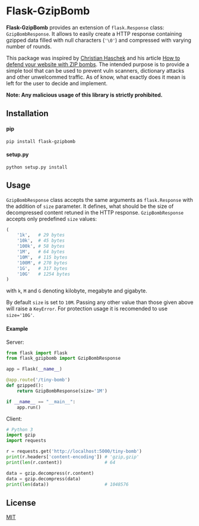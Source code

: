 # Flask-GzipBomb

**Flask-GzipBomb** provides an extension of `flask.Response` class: `GzipBombResponse`. It allows to easily create a HTTP response containing gzipped data filled with null characters (`'\0'`) and compressed with varying number of rounds.

This package was inspired by [Christian Haschek](https://blog.haschek.at/) and his article [How to defend your website with ZIP bombs](https://blog.haschek.at/2017/how-to-defend-your-website-with-zip-bombs.html). The intended purpose is to provide a simple tool that can be used to prevent vuln scanners, dictionary attacks and other unwelcommed traffic. As of know, what exactly does it mean is left for the user to decide and implement.

**Note: Any malicious usage of this library is strictly prohibited.**

## Installation

#### pip
```shell
pip install flask-gzipbomb
```

#### setup.py
```shell
python setup.py install
```

## Usage
`GzipBombResponse` class accepts the same arguments as `flask.Response` with the addition of `size` parameter. It defines, what should be the size of decompressed content retuned in the HTTP response. `GzipBombResponse` accepts only predefined `size` values:

```python
(
    '1k',   # 29 bytes
    '10k',  # 45 bytes
    '100k', # 58 bytes
    '1M',   # 64 bytes
    '10M',  # 115 bytes
    '100M', # 270 bytes
    '1G',   # 317 bytes
    '10G'   # 1254 bytes
)
```
with `k`, `M` and `G` denoting kilobyte, megabyte and gigabyte.

By default `size` is set to `10M`. Passing any other value than those given above will raise a `KeyError`. For protection usage it is recomended to use `size='10G'`.

#### Example
Server:
```python
from flask import Flask
from flask_gzipbomb import GzipBombResponse

app = Flask(__name__)

@app.route('/tiny-bomb')
def gzipped():
    return GzipBombResponse(size='1M')

if __name__ == "__main__":
    app.run()
```

Client:
```python
# Python 3
import gzip
import requests

r = requests.get('http://localhost:5000/tiny-bomb')
print(r.headers['content-encoding']) # 'gzip,gzip'
print(len(r.content))                # 64

data = gzip.decompress(r.content)
data = gzip.decompress(data)
print(len(data))                     # 1048576
```

## License

[MIT](LICENSE)

